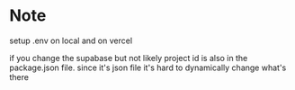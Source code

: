 # Note

setup .env on local and on vercel

if you change the supabase but not likely project id is also in the package.json file. since it's json file it's hard to dynamically change what's there
